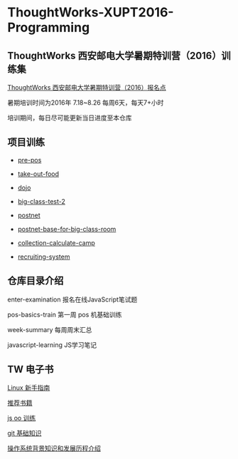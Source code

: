 # ThoughtWorks-XUPT2016-Programming

## ThoughtWorks 西安邮电大学暑期特训营（2016）训练集

[ThoughtWorks 西安邮电大学暑期特训营（2016）报名点](https://jinshuju.net/f/rHT9Fo)

暑期培训时间为2016年 7.18~8.26 每周6天，每天7+小时

培训期间，每日尽可能更新当日进度至本仓库

## 项目训练

* [pre-pos](https://github.com/twa-camp/pre-pos)

* [take-out-food](https://github.com/freewind/take-out-food)

* [dojo](https://github.com/hkliya/dojo)

* [big-class-test-2](https://github.com/twa-camp-2016/big-class-test-2)

* [postnet](https://github.com/linwenjun/postnet)

* [postnet-base-for-big-class-room](https://github.com/twa-camp-2016/postnet-base-for-big-classroom)

* [collection-calculate-camp](https://github.com/iamcoach/collection-calculate-camp)

* [recruiting-system](https://github.com/thoughtworks-academy/recruiting-system)

## 仓库目录介绍

enter-examination
    报名在线JavaScript笔试题

pos-basics-train
    第一周 pos 机基础训练

week-summary
    每周周末汇总

javascript-learning
    JS学习笔记
    
## TW 电子书

[Linux 新手指南](http://thoughtworks-academy.github.io/linux-guide/zh-hans/)

[推荐书籍](https://github.com/iamcoach/books)

[js oo 训练](https://github.com/iamcoach/oo-basic-step-by-step)

[git 基础知识](https://github.com/iamcoach/git)

[操作系统背景知识和发展历程介绍](https://github.com/iamcoach/os-intro)